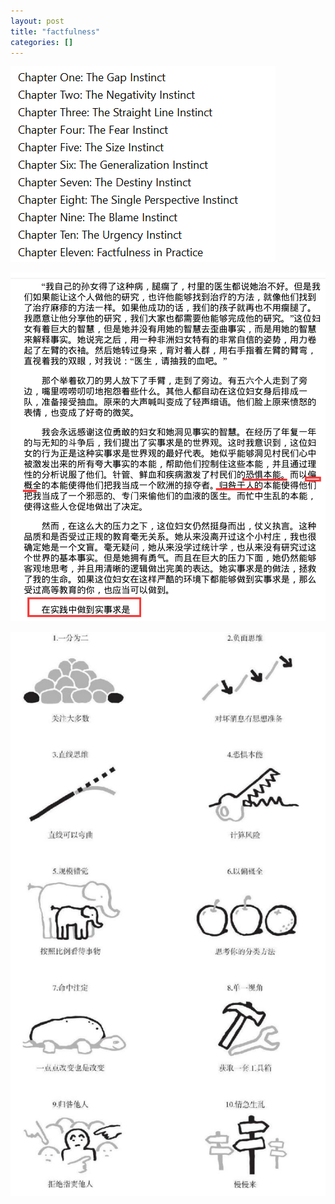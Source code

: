 ```yaml
---
layout: post
title: "factfulness"
categories: []
---
```


![Alt text](image-27.png)

![Alt text](image-28.png)

![Alt text](image-29.png)